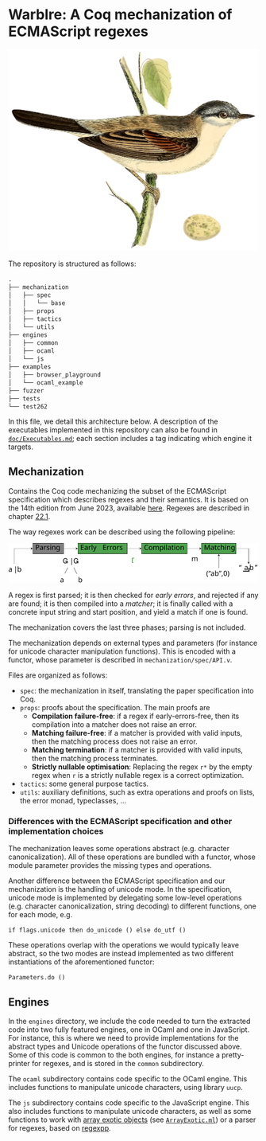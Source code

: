 # Warblre: A Coq mechanization of ECMAScript regexes

![*Curruca communis* perched on a branch](etc/warblre.webp)

The repository is structured as follows:

```
.
├── mechanization
│   ├── spec
│   │   └── base
│   ├── props
│   ├── tactics
│   └── utils
├── engines
│   ├── common
│   ├── ocaml
│   └── js
├── examples
│   ├── browser_playground
│   └── ocaml_example
├── fuzzer
├── tests
└── test262
```

In this file, we detail this architecture below.
A description of the executables implemented in this repository can also be found in [`doc/Executables.md`](doc/Executables.md); each section includes a tag indicating which engine it targets.



## Mechanization

Contains the Coq code mechanizing the subset of the ECMAScript specification which describes regexes and their semantics.
It is based on the 14th edition from June 2023, available [here](https://262.ecma-international.org/14.0/).
Regexes are described in chapter [22.1](https://262.ecma-international.org/14.0/#sec-regexp-regular-expression-objects).

The way regexes work can be described using the following pipeline:

![The matching pipeline](doc/matching_pipeline/picture.svg)

A regex is first parsed; 
it is then checked for *early errors*, and rejected if any are found; 
it is then compiled into a *matcher*;
it is finally called with a concrete input string and start position, and yield a match if one is found.

The mechanization covers the last three phases; parsing is not included.

The mechanization depends on external types and parameters (for instance for unicode character manipulation functions).
This is encoded with a functor, whose parameter is described in `mechanization/spec/API.v`.

Files are organized as follows:
- `spec`: the mechanization in itself, translating the paper specification into Coq.
- `props`: proofs about the specification. The main proofs are
    - **Compilation failure-free**: if a regex if early-errors-free, then its compilation into a matcher does not raise an error.
    - **Matching failure-free**: if a matcher is provided with valid inputs, then the matching process does not raise an error.
    - **Matching termination**: if a matcher is provided with valid inputs, then the matching process terminates.
    - **Strictly nullable optimisation**: Replacing the regex `r*` by the empty regex when `r` is a strictly nullable regex is a correct optimization.
- `tactics`: some general purpose tactics.
- `utils`: auxiliary definitions, such as extra operations and proofs on lists, the error monad, typeclasses, ...

### Differences with the ECMAScript specification and other implementation choices

The mechanization leaves some operations abstract (e.g. character canonicalization).
All of these operations are bundled with a functor, whose module parameter provides the missing types and operations.

Another difference between the ECMAScript specification and our mechanization is the handling of unicode mode.
In the specification, unicode mode is implemented by delegating some low-level operations (e.g. character canonicalization, string decoding) to different functions, one for each mode, e.g.
```
if flags.unicode then do_unicode () else do_utf ()
```
These operations overlap with the operations we would typically leave abstract, so the two modes are instead implemented as two different instantiations of the aforementioned functor:
```
Parameters.do ()
```

## Engines

In the `engines` directory, we include the code needed to turn the extracted code into two fully featured engines, one in OCaml and one in JavaScript.
For instance, this is where we need to provide implementations for the abstract types and Unicode operations of the functor discussed above.
Some of this code is common to the both engines, for instance a pretty-printer for regexes, and is stored in the `common` subdirectory.

The `ocaml` subdirectory contains code specific to the OCaml engine.
This includes functions to manipulate unicode characters, using library `uucp`.

The `js` subdirectory contains code specific to the JavaScript engine.
This also includes functions to manipulate unicode characters, as well as some functions to work with [array exotic objects](https://262.ecma-international.org/14.0/#sec-array-exotic-objects) (see [`ArrayExotic.ml`](engines/js/ArrayExotic.ml)) or a parser for regexes, based on [regexpp](https://github.com/eslint-community/regexpp).
	



